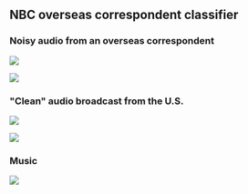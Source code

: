 

## NBC overseas correspondent classifier

### Noisy audio from an overseas correspondent

![](CBD-440606_NBC0330-News.mp3.0037_noisy_clip_small.png)

![](CBD-440606_NBC0330-News.mp3.0060_noisy_clip_small.png)


### "Clean" audio broadcast from the U.S.

![](CBD-440606_NBC1615-News.mp3.0010zz_clean_clip_small.png)

![](CBD-440607_NBC0700-News.mp3.0005zz.clean_clip_small.png)


### Music

![](CBD-440606_NBC0930-NewsandNBCOrchestra.mp3.0009zz_music_clip_small.png)
